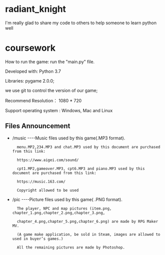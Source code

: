# radiant_knight
I'm really glad to share my code to others to help someone to learn python well
# coursework

How to run the game: run the "main.py" file. 

Developed with: Python 3.7 

Libraries: pygame 2.0.0;

we use git to control the version of our game;

Recommend Resolution： 1080 * 720

Support operating system : Windows, Mac and Linux

Files Announcement
-------
* /music ----Music files used by this game(.MP3 format).

	    menu.MP2,234.MP3 and chat.MP3 used by this document are purchased from this link:
	    
	    https://www.aigei.com/sound/
	    
	    cpt1.MP2,gameover.MP3, cpt6.MP3 and piano.MP3 used by this document are purchased from this link:
	    
	    https://music.163.com/
	    
	    Copyright allowed to be used

* /pic   ----Picture files used by this game( .PNG format).

	    The player, NPC and map pictures (item.png, chapter_1.png,chapter_2.png,chapter_3.png,
	    
	    chapter_4.png,chapter_5.png,chapter_6.png) are made by RPG Maker MV. 
	    
	    (A game make application, be sold in Steam, images are allowed to used in buyer’s games.)
	    
	    All the remaining pictures are made by Photoshop.
